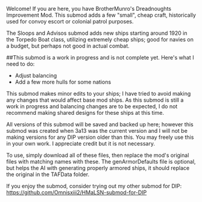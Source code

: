 Welcome! If you are here, you have BrotherMunro's Dreadnoughts Improvement Mod. This submod adds a few "small", cheap craft, historically used for convoy escort or colonial patrol purposes.

The Sloops and Advisos submod adds new ships starting around 1920 in the Torpedo Boat class, utilizing extremely cheap ships; good for navies on a budget, but perhaps not good in actual combat.

##This submod is a work in progress and is not complete yet. Here's what I need to do:
* Adjust balancing
* Add a few more hulls for some nations

This submod makes minor edits to your ships; I have tried to avoid making any changes that would affect base mod ships. As this submod is still a work in progress and balancing changes are to be expected, I do not recommend making shared designs for these ships at this time.

All versions of this submod will be saved and backed up here; however this submod was created when 3a13 was the current version and I will not be making versions for any DIP version older than this. You may freely use this in your own work. I appreciate credit but it is not necessary.

To use, simply download all of these files, then replace the mod's original files with matching names with these. The genArmorDefaults file is optional, but helps the AI with generating properly armored ships, it should replace the original in the TAFData folder.

If you enjoy the submod, consider trying out my other submod for DIP: https://github.com/Omnisxiii2/HMaLSN-submod-for-DIP
